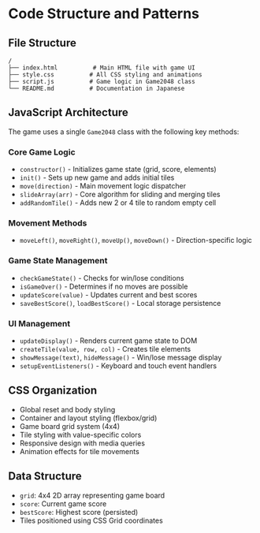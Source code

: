 # Code Structure and Patterns

## File Structure
```
/
├── index.html          # Main HTML file with game UI
├── style.css          # All CSS styling and animations
├── script.js          # Game logic in Game2048 class
└── README.md          # Documentation in Japanese
```

## JavaScript Architecture
The game uses a single `Game2048` class with the following key methods:

### Core Game Logic
- `constructor()` - Initializes game state (grid, score, elements)
- `init()` - Sets up new game and adds initial tiles
- `move(direction)` - Main movement logic dispatcher
- `slideArray(arr)` - Core algorithm for sliding and merging tiles
- `addRandomTile()` - Adds new 2 or 4 tile to random empty cell

### Movement Methods
- `moveLeft()`, `moveRight()`, `moveUp()`, `moveDown()` - Direction-specific logic

### Game State Management
- `checkGameState()` - Checks for win/lose conditions
- `isGameOver()` - Determines if no moves are possible
- `updateScore(value)` - Updates current and best scores
- `saveBestScore()`, `loadBestScore()` - Local storage persistence

### UI Management
- `updateDisplay()` - Renders current game state to DOM
- `createTile(value, row, col)` - Creates tile elements
- `showMessage(text)`, `hideMessage()` - Win/lose message display
- `setupEventListeners()` - Keyboard and touch event handlers

## CSS Organization
- Global reset and body styling
- Container and layout styling (flexbox/grid)
- Game board grid system (4x4)
- Tile styling with value-specific colors
- Responsive design with media queries
- Animation effects for tile movements

## Data Structure
- `grid`: 4x4 2D array representing game board
- `score`: Current game score
- `bestScore`: Highest score (persisted)
- Tiles positioned using CSS Grid coordinates